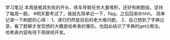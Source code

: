 学习笔记
本周是极其失败的开头，练车导致任务大量堆积，还好有刷题组，坚持了每周一题。
#明天要考试了，我就先简单记一下，flag，之后回来补hhh。
简单记录一下刷题的心得：
1、递归仍然是目前的老大难问题。
2、自己想到了字典记录，看了题解才发现想的大概是哈希表的雏形。也因此结识了字典的get()用法。
     哈希表内容有待下周继续开发。

